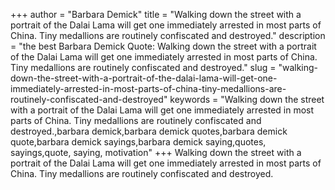 +++
author = "Barbara Demick"
title = "Walking down the street with a portrait of the Dalai Lama will get one immediately arrested in most parts of China. Tiny medallions are routinely confiscated and destroyed."
description = "the best Barbara Demick Quote: Walking down the street with a portrait of the Dalai Lama will get one immediately arrested in most parts of China. Tiny medallions are routinely confiscated and destroyed."
slug = "walking-down-the-street-with-a-portrait-of-the-dalai-lama-will-get-one-immediately-arrested-in-most-parts-of-china-tiny-medallions-are-routinely-confiscated-and-destroyed"
keywords = "Walking down the street with a portrait of the Dalai Lama will get one immediately arrested in most parts of China. Tiny medallions are routinely confiscated and destroyed.,barbara demick,barbara demick quotes,barbara demick quote,barbara demick sayings,barbara demick saying,quotes, sayings,quote, saying, motivation"
+++
Walking down the street with a portrait of the Dalai Lama will get one immediately arrested in most parts of China. Tiny medallions are routinely confiscated and destroyed.
